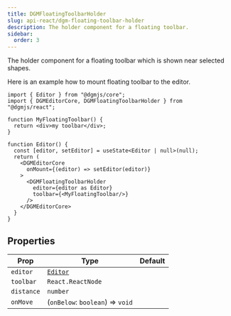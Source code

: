 ```yaml
---
title: DGMFloatingToolbarHolder
slug: api-react/dgm-floating-toolbar-holder
description: The holder component for a floating toolbar.
sidebar:
  order: 3
---
```


The holder component for a floating toolbar which is shown near selected shapes.

Here is an example how to mount floating toolbar to the editor.

```tsx
import { Editor } from "@dgmjs/core";
import { DGMEditorCore, DGMFloatingToolbarHolder } from "@dgmjs/react";

function MyFloatingToolbar() {
  return <div>my toolbar</div>;
}

function Editor() {
  const [editor, setEditor] = useState<Editor | null>(null);
  return (
    <DGMEditorCore
      onMount={(editor) => setEditor(editor)}
    >
      <DGMFloatingToolbarHolder
        editor={editor as Editor}
        toolbar={<MyFloatingToolbar/>}
      />
    </DGMEditorCore>
  }
}
```

## Properties

| Prop | Type | Default |
| ---- | ---- | ------- |
| `editor` | [`Editor`](/api-core/classes/editor/) | |
| `toolbar` | `React.ReactNode` | |
| `distance` | `number` | |
| `onMove` | (`onBelow`: `boolean`) => `void` | |
